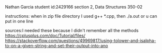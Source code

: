 Nathan Garcia
student id:2429166
section 2, Data Structures 350-02

instructions: when in zip file directory I used g++ *.cpp, then ./a.out or u can put in one line

sources:I needed these because I didn't remember all the methods
https://cplusplus.com/doc/Tutorial/files/
https://stackoverflow.com/questions/49969817/using-tolower-and-isalpha-to-on-a-given-string-and-set-their-output-into-ano
